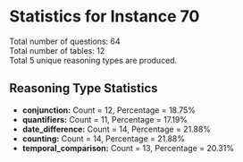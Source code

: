 # Statistics for Instance 70<br/>
Total number of questions: 64<br/>
Total number of tables: 12<br/>
Total 5 unique reasoning types are produced.<br/>
## Reasoning Type Statistics<br/>
- **conjunction:** Count = 12, Percentage = 18.75%<br/>
- **quantifiers:** Count = 11, Percentage = 17.19%<br/>
- **date_difference:** Count = 14, Percentage = 21.88%<br/>
- **counting:** Count = 14, Percentage = 21.88%<br/>
- **temporal_comparison:** Count = 13, Percentage = 20.31%<br/>
